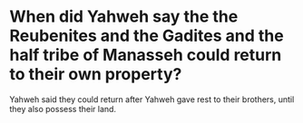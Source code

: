# When did Yahweh say the the Reubenites and the Gadites and the half tribe of Manasseh could return to their own property?

Yahweh said they could return after Yahweh gave rest to their brothers, until they also possess their land.

